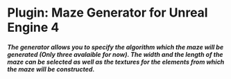 # Plugin: Maze Generator for Unreal Engine 4

##### The generator allows you to specify the algorithm which the maze will be generated (Only three avalaible for now). The width and the length of the maze can be selected as well as the textures for the elements from which the maze will be constructed.
